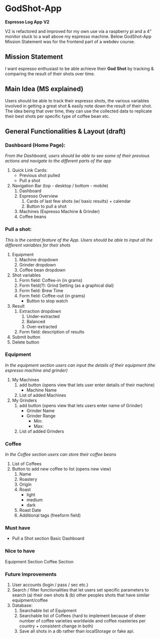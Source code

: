 # GodShot-App
**Espresso Log App**
**V2**

V2 is refactored and improved for my own use via a raspberry pi and a 4" monitor stuck to a wall above my espresso machine. Below GodShot-App Mission Statement was for the frontend part of a webdev course.

## Mission Statement
I want espresso enthusiast to be able achieve their **God Shot** by tracking & comparing the result of their shots over time. 

## Main Idea (MS explained)
Users should be able to track their espresso shots, the various variables involved in getting a great shot & easily note down the result of their shot. The idea being that over time, they can use the collected data to replicate their best shots per specific type of coffee bean etc. 

## General Functionalities & Layout (draft)
### Dashboard (Home Page):
*From the Dashboard, users should be able to see some of their previous actions and navigate to the different parts of the app*
1. Quick Link Cards: 
    * Previous shot pulled
    * Pull a shot
2. Navigation Bar (top - desktop / bottom - mobile)
    1. Dashboard
    2. Espresso Overview
        1. Cards of last few shots (w/ basic results) + calendar
        2. Button to pull a shot
    3. Machines (Espresso Machine & Grinder)
    4. Coffee beans

### Pull a shot:
*This is the central feature of the App. Users should be able to input all the different variables for their shots*
1. Equipment
    1. Machine dropdown
    2. Grinder dropdown
    3. Coffee bean dropdown
2. Shot variables
    1. Form field: Coffee-in (in grams)
    2. Form field(?): Grind Setting (as a graphical dial)
    3. Form field: Brew Time
    4. Form field: Coffee-out (in grams)
        * Button to stop watch
3. Result
    1. Extraction dropdown
        1. Under-extracted
        2. Balanced
        3. Over-extracted
    2. Form field: description of results
4. Submit button
5. Delete button

### Equipment
*In the equipment section users can input the details of their equipment (the espresso machine and grinder)*
1. My Machines
    1. add button (opens view that lets user enter details of their machine)
        * Machine Name
    2. List of added Machines
2. My Grinders
    1. add button (opens view that lets users enter name of Grinder)
        * Grinder Name
        * Grinder Range
            * Min:
            * Max:
    2. List of added Grinders

### Coffee
*In the Coffee section users can store their coffee beans*
1. List of Coffees
2. Button to add new coffee to list (opens new view)
    1. Name
    2. Roastery
    3. Origin
    4. Roast 
        * light
        * medium
        * dark
    5. Roast Date
    6. Additional tags (freeform field)


### Must have
* Pull a Shot section
Basic Dashboard
### Nice to have
Equipment Section
Coffee Section

### Future Improvements
1. User accounts (login / pass / sec etc.)
2. Search / filter functionalities that let users set specific parameters to search (a) their own shots & (b) other peoples shots that have similar equipment/coffee
3. Database:
    1. Searchable list of Equipment 
    2. Searchable list of Coffees (hard to implement because of sheer number of coffee varieties worldwide and coffee roasteries per country + consistent change in both)
    3. Save all shots in a db rather than localStorage or fake api.
